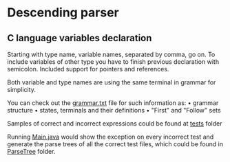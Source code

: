 # Descending parser

## C language variables declaration

Starting with type name, variable names, separated by comma, go on. 
To include variables of other type you have to finish previous declaration with semicolon. 
Included support for pointers and references.

Both variable and type names are using the same terminal in grammar for simplicity.

You can check out the <a href="https://github.com/ShuffleZZZ/ITMO/blob/master/TranslationMethods/2ndLab/grammar.txt">grammar.txt</a> file for such information as: 
	• grammar structure
	• states, terminals and their definitions
	• "First" and "Follow" sets

Samples of correct and incorrect expressions could be found at <a href="https://github.com/ShuffleZZZ/ITMO/blob/master/TranslationMethods/2ndLab/tests">tests</a> folder

Running <a href="https://github.com/ShuffleZZZ/ITMO/blob/master/TranslationMethods/2ndLab/src/Main.java">Main.java</a> would show the exception on every incorrect test and generate the parse trees of all the correct test files, which could be found in <a href="https://github.com/ShuffleZZZ/ITMO/blob/master/TranslationMethods/2ndLab/ParseTree">ParseTree</a> folder.